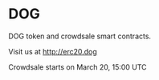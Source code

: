 # DOG
DOG token and crowdsale smart contracts.

Visit us at http://erc20.dog

Crowdsale starts on March 20, 15:00 UTC
